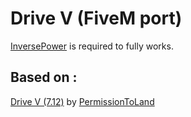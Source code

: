 # Drive V (FiveM port)
[InversePower](https://github.com/Weilher420/InversePower_FiveM_Port) is required to fully works.

## Based on : <br /> ##
[Drive V (7.12)](https://gta5-mods.com/vehicles/drive-v-realistic-driving-car-handling) by [PermissionToLand](https://gta5-mods.com/users/PermissionToLand) <br/>
